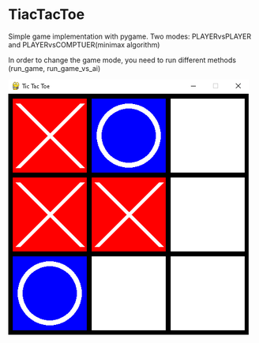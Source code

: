 # TiacTacToe
Simple game implementation with pygame. Two modes: PLAYERvsPLAYER and PLAYERvsCOMPTUER(minimax algorithm)

In order to change the game mode, you need to run different methods (run_game, run_game_vs_ai)

![Alt-текст](https://github.com/Martellus88/TiacTacToe/blob/master/example_tt.png)
